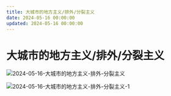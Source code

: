 ```yaml
---
title: 大城市的地方主义/排外/分裂主义
date: 2024-05-16 00:00:00
updated: 2024-05-16 00:00:00
---
```


# 大城市的地方主义/排外/分裂主义

![2024-05-16-大城市的地方主义-排外-分裂主义](assets/2024-05-16-大城市的地方主义-排外-分裂主义.jpeg)

![2024-05-16-大城市的地方主义-排外-分裂主义-1](assets/2024-05-16-大城市的地方主义-排外-分裂主义-1.jpeg)


